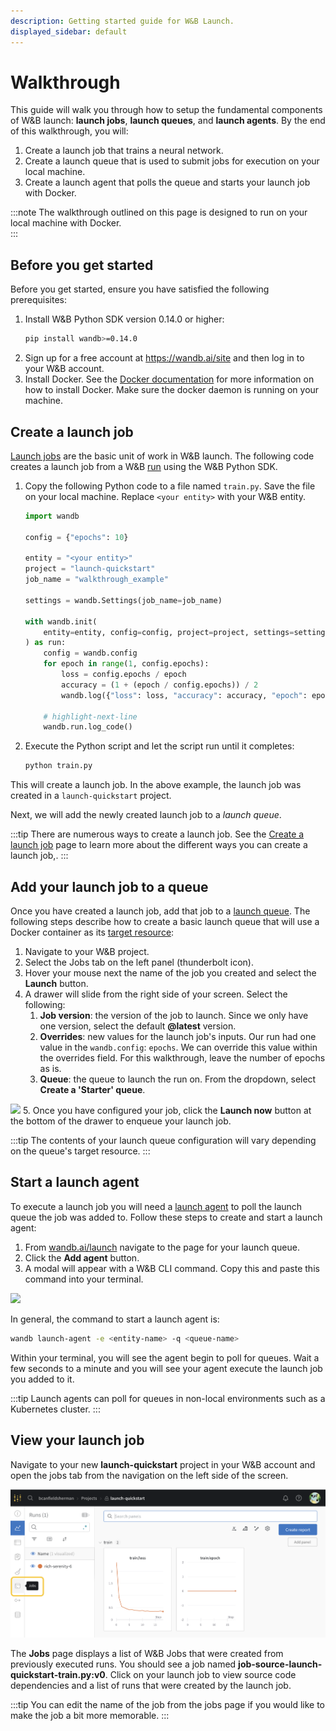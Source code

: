 ```yaml
---
description: Getting started guide for W&B Launch.
displayed_sidebar: default
---
```


# Walkthrough

<CTAButtons colabLink="https://colab.research.google.com/drive/1wX0OSVxZJDHRsZaOaOEDx-lLUrO1hHgP"/>


This guide will walk you through how to setup the fundamental components of W&B launch:  **launch jobs**, **launch queues**, and **launch agents**. By the end of this walkthrough, you will:

1. Create a launch job that trains a neural network.
2. Create a launch queue that is used to submit jobs for execution on your local machine.
3. Create a launch agent that polls the queue and starts your launch job with Docker.

:::note
The walkthrough outlined on this page is designed to run on your local machine with Docker.  
:::

## Before you get started

Before you get started, ensure you have satisfied the following prerequisites:
1. Install W&B Python SDK version 0.14.0 or higher:
    ```bash
    pip install wandb>=0.14.0
    ```
2. Sign up for a free account at https://wandb.ai/site and then log in to your W&B account. 
3. Install Docker. See the [Docker documentation](https://docs.docker.com/get-docker/) for more information on how to install Docker. Make sure the docker daemon is running on your machine.

## Create a launch job

[Launch jobs](./launch-terminology#launch-job) are the basic unit of work in W&B launch. The following code creates a launch job from a W&B [run](../../ref/python/run.md) using the W&B Python SDK.

1. Copy the following Python code to a file named `train.py`. Save the file on your local machine. Replace `<your entity>` with your W&B entity.

    ```python title="train.py"
    import wandb

    config = {"epochs": 10}

    entity = "<your entity>"
    project = "launch-quickstart"
    job_name = "walkthrough_example"

    settings = wandb.Settings(job_name=job_name)

    with wandb.init(
        entity=entity, config=config, project=project, settings=settings
    ) as run:
        config = wandb.config
        for epoch in range(1, config.epochs):
            loss = config.epochs / epoch
            accuracy = (1 + (epoch / config.epochs)) / 2
            wandb.log({"loss": loss, "accuracy": accuracy, "epoch": epoch})

        # highlight-next-line
        wandb.run.log_code()
    ```

2. Execute the Python script and let the script run until it completes:
    ```bash
    python train.py
    ```

This will create a launch job. In the above example, the launch job was created in a `launch-quickstart` project.

Next, we will add the newly created launch job to a *launch queue*.

:::tip
There are numerous ways to create a launch job. See the [Create a launch job](./create-launch-job.md) page to learn more about the different ways you can create a launch job,.
:::

## Add your launch job to a queue
Once you have created a launch job, add that job to a [launch queue](./launch-terminology.md#launch-queue). The following steps describe how to create a basic launch queue that will use a Docker container as its [target resource](./launch-terminology.md#target-resources):
<!-- ![](/images/launch/simple-job.png) -->

1. Navigate to your W&B project. 
2. Select the Jobs tab on the left panel (thunderbolt icon).
3. Hover your mouse next the name of the job you created and select the **Launch** button.
4. A drawer will slide from the right side of your screen. Select the following:
    1. **Job version**: the version of the job to launch. Since we only have one version, select the default **@latest** version.
    2. **Overrides**: new values for the launch job's inputs. Our run had one value in the `wandb.config`: `epochs`. We can override this value within the overrides field. For this walkthrough, leave the number of epochs as is.
    3. **Queue**: the queue to launch the run on. From the dropdown, select **Create a 'Starter' queue**.

![](/images/launch/starter-launch.gif)
5. Once you have configured your job, click the **Launch now** button at the bottom of the drawer to enqueue your launch job.


:::tip
The contents of your launch queue configuration will vary depending on the queue's target resource.
:::


## Start a launch agent
To execute a launch job you will need a [launch agent](./launch-terminology.md#launch-agent) to poll the launch queue the job was added to. Follow these steps to create and start a launch agent:

1. From [wandb.ai/launch](https://wandb.ai/launch) navigate to the page for your launch queue.
2. Click the **Add agent** button.
3. A modal will appear with a W&B CLI command. Copy this and paste this command into your terminal.

![](/images/launch/activate_starter_queue_agent.png)

In general, the command to start a launch agent is:

```bash
wandb launch-agent -e <entity-name> -q <queue-name>
```

Within your terminal, you will see the agent begin to poll for queues. Wait a few seconds to a minute and you will see your agent execute the launch job you added to it.

:::tip
Launch agents can poll for queues in non-local environments such as a Kubernetes cluster.
:::


## View your launch job

Navigate to your new **launch-quickstart** project in your W&B account and open the jobs tab from the navigation on the left side of the screen.

![](/images/launch/jobs-tab.png)

The **Jobs** page displays a list of W&B Jobs that were created from previously executed runs. You should see a job named **job-source-launch-quickstart-train.py:v0**. Click on your launch job to view source code dependencies and a list of runs that were created by the launch job.

:::tip
You can edit the name of the job from the jobs page if you would like to make the job a bit more memorable.
:::
